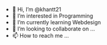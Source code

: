 - 👋 Hi, I’m @khantt21
- 👀 I’m interested in Programming
- 🌱 I’m currently learning Webdesign
- 💞️ I’m looking to collaborate on ...
- 📫 How to reach me ...

<!---
khantt21/khantt21 is a ✨ special ✨ repository because its `README.md` (this file) appears on your GitHub profile.
You can click the Preview link to take a look at your changes.
--->
